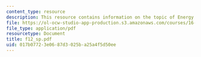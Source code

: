 ```yaml
---
content_type: resource
description: This resource contains information on the topic of Energy Conservation.
file: https://ol-ocw-studio-app-production.s3.amazonaws.com/courses/16-01-unified-engineering-i-ii-iii-iv-fall-2005-spring-2006/017b07723e0687d3025ba25a4f5d50ee_f12_sp.pdf
file_type: application/pdf
resourcetype: Document
title: f12_sp.pdf
uid: 017b0772-3e06-87d3-025b-a25a4f5d50ee
---
```

